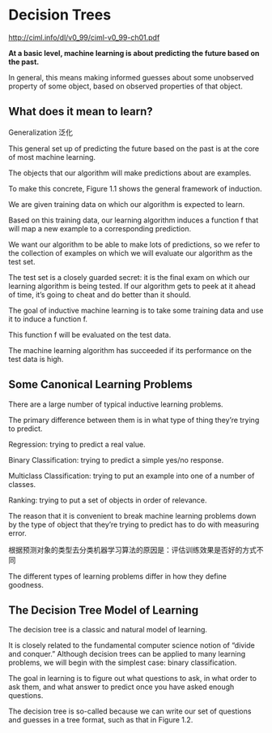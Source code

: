 # Decision Trees

http://ciml.info/dl/v0_99/ciml-v0_99-ch01.pdf

**At a basic level, machine learning is about predicting the future based on the past.**

In general, this means making informed guesses about some unobserved property of some object, based on observed properties of that object.

## What does it mean to learn?

Generalization 泛化

This general set up of predicting the future based on the past is at the core of most machine learning.

The objects that our algorithm will make predictions about are examples.

To make this concrete, Figure 1.1 shows the general framework of induction.

We are given training data on which our algorithm is expected to learn. 

Based on this training data, our learning algorithm induces a function f that will map a new example to a corresponding prediction.

We want our algorithm to be able to make lots of predictions, so we refer to the collection of examples on which we will evaluate our algorithm as the test set.

The test set is a closely guarded secret: it is the final exam on which our learning algorithm is being tested. If our algorithm gets to peek at it ahead of time, it’s going to cheat and do better than it should.

The goal of inductive machine learning is to take some training data and use it to induce a function f.

This function f will be evaluated on the test data.

The machine learning algorithm has succeeded if its performance on the test data is high.

## Some Canonical Learning Problems

There are a large number of typical inductive learning problems.

The primary difference between them is in what type of thing they’re trying to predict.

Regression: trying to predict a real value.

Binary Classification: trying to predict a simple yes/no response.

Multiclass Classification: trying to put an example into one of a number of classes.

Ranking: trying to put a set of objects in order of relevance.

The reason that it is convenient to break machine learning problems down by the type of object that they’re trying to predict has to do with measuring error.

根据预测对象的类型去分类机器学习算法的原因是：评估训练效果是否好的方式不同

The different types of learning problems differ in how they define goodness.

## The Decision Tree Model of Learning

The decision tree is a classic and natural model of learning.

It is closely related to the fundamental computer science notion of “divide and conquer.” Although decision trees can be applied to many learning problems, we will begin with the simplest case: binary classification.

The goal in learning is to figure out what questions to ask, in what order to ask them, and what answer to predict once you have asked enough questions.

The decision tree is so-called because we can write our set of questions and guesses in a tree format, such as that in Figure 1.2.


